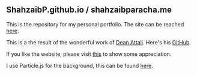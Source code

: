 ## ShahzaibP.github.io / shahzaibparacha.me

This is the repository for my personal portfolio. The site can be reached [here](shahzaibparacha.me).

This is a the result of the wonderful work of [Dean Attali](https://deanattali.com/). Here's his [GitHub](https://github.com/daattali/).

If you like the website, please visit [this](https://github.com/daattali/beautiful-jekyll) to show some appreciation.

I use Particle.js for the background, this can be found [here](https://vincentgarreau.com/particles.js/).
